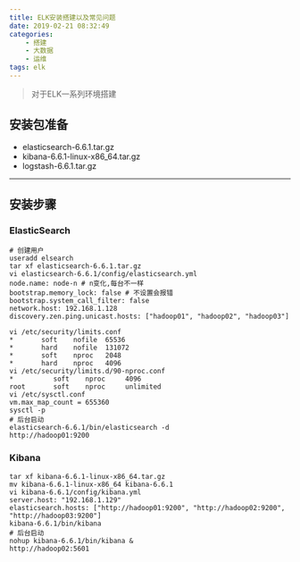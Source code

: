```yaml
---
title: ELK安装搭建以及常见问题
date: 2019-02-21 08:32:49
categories: 
    - 搭建
    - 大数据
    - 运维
tags: elk
---
```


> 对于ELK一系列环境搭建

<!-- more -->

## 安装包准备
- elasticsearch-6.6.1.tar.gz
- kibana-6.6.1-linux-x86_64.tar.gz
- logstash-6.6.1.tar.gz

---

## 安装步骤
### ElasticSearch
```
# 创建用户
useradd elsearch
tar xf elasticsearch-6.6.1.tar.gz
vi elasticsearch-6.6.1/config/elasticsearch.yml
node.name: node-n # n变化,每台不一样
bootstrap.memory_lock: false # 不设置会报错
bootstrap.system_call_filter: false
network.host: 192.168.1.128
discovery.zen.ping.unicast.hosts: ["hadoop01", "hadoop02", "hadoop03"]

vi /etc/security/limits.conf
*       soft    nofile  65536
*       hard    nofile  131072
*       soft    nproc   2048
*       hard    nproc   4096
vi /etc/security/limits.d/90-nproc.conf
*          soft    nproc     4096
root       soft    nproc     unlimited
vi /etc/sysctl.conf 
vm.max_map_count = 655360
sysctl -p
# 后台启动
elasticsearch-6.6.1/bin/elasticsearch -d
http://hadoop01:9200
```
### Kibana
```
tar xf kibana-6.6.1-linux-x86_64.tar.gz
mv kibana-6.6.1-linux-x86_64 kibana-6.6.1
vi kibana-6.6.1/config/kibana.yml
server.host: "192.168.1.129"
elasticsearch.hosts: ["http://hadoop01:9200", "http://hadoop02:9200", "http://hadoop03:9200"]
kibana-6.6.1/bin/kibana
# 后台启动
nohup kibana-6.6.1/bin/kibana &
http://hadoop02:5601
```